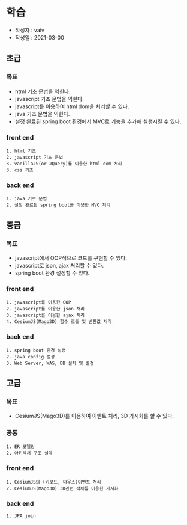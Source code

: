 # 학습 
* 작성자 : vaiv
* 작성일 : 2021-03-00

## 초급
### 목표
* html 기초 문법을 익힌다.
* javascript 기초 문법을 익힌다.
* javascript를 이용하여 html dom을 처리할 수 있다.
* java 기초 문법을 익힌다.
* 설정 완료된 spring boot 환경에서 MVC로 기능을 추가해 실행시킬 수 있다.

### front end
    1. html 기초
    2. javascript 기초 문법
    3. vanillaJS(or JQuery)를 이용한 html dom 처리
    3. css 기초

### back end
    1. java 기초 문법
    2. 설정 완료된 spring boot를 이용한 MVC 처리
    

## 중급
### 목표
* javascript에서 OOP적으로 코드를 구현할 수 있다.
* javascript로 json, ajax 처리할 수 있다.
* spring boot 환경 설정할 수 있다.

### front end
    1. javascript를 이용한 OOP
    2. javascript를 이용한 json 처리
    3. javascript를 이용한 ajax 처리
    4. CesiumJS(Mago3D) 함수 호출 및 반환값 처리

### back end
    1. spring boot 환경 설정
    2. java config 설정
    3. Web Server, WAS, DB 설치 및 설정


## 고급
### 목표
* CesiumJS(Mago3D)를 이용하여 이벤트 처리, 3D 가시화를 할 수 있다.

### 공통
    1. ER 모델링
    2. 아키텍처 구조 설계

### front end    
    1. CesiumJS의 (키보드, 마우스)이벤트 처리
    2. CesiumJS(Mago3D) 3D관련 객체를 이용한 가시화

### back end    
    1. JPA join